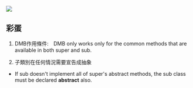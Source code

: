 ![](https://lh3.googleusercontent.com/pw/AM-JKLWUn9YI7GmTACpi-qedXlo-a6w5E_E73LObwdAzpv4s_V2IpfZKQ8b1bUHtxcoLlHOq6sAYThAMKYs7m8OrlQUqq_aLkPML7L1KMw2QGp0nTaam3aJyawkoFLlpRhqUzjrTxXZ10la83yU0vB6cIkNd6Q=w1451-h555-no?authuser=0)

## 彩蛋
1. DMB作用條件:　DMB only works only for the common methods that are available in both super and sub.

2. 子類別在任何情況需要宣告成抽象
- If sub doesn't implement all of super's abstract methods, the sub class must be declared **abstract** also.

